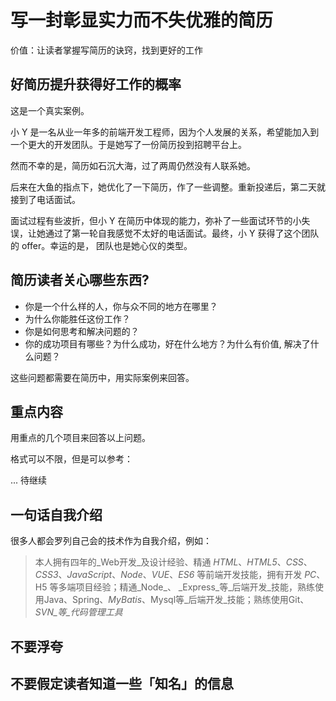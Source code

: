# 写一封彰显实力而不失优雅的简历

价值：让读者掌握写简历的诀窍，找到更好的工作

## 好简历提升获得好工作的概率

这是一个真实案例。

小 Y 是一名从业一年多的前端开发工程师，因为个人发展的关系，希望能加入到一个更大的开发团队。于是她写了一份简历投到招聘平台上。

然而不幸的是，简历如石沉大海，过了两周仍然没有人联系她。

后来在大鱼的指点下，她优化了一下简历，作了一些调整。重新投递后，第二天就接到了电话面试。

面试过程有些波折，但小 Y 在简历中体现的能力，弥补了一些面试环节的小失误，让她通过了第一轮自我感觉不太好的电话面试。最终，小 Y 获得了这个团队的 offer。幸运的是， 团队也是她心仪的类型。

## 简历读者关心哪些东西?

* 你是一个什么样的人，你与众不同的地方在哪里？
* 为什么你能胜任这份工作？
* 你是如何思考和解决问题的？
* 你的成功项目有哪些？为什么成功，好在什么地方？为什么有价值, 解决了什么问题？

这些问题都需要在简历中，用实际案例来回答。

## 重点内容

用重点的几个项目来回答以上问题。

格式可以不限，但是可以参考：

... 待继续



## 一句话自我介绍

很多人都会罗列自己会的技术作为自我介绍，例如：

> 本人拥有四年的_Web开发_及设计经验、精通 _HTML_、_HTML5_、_CSS_、_CSS3_、_JavaScript_、_Node_、_VUE_、_ES6_ 等前端开发技能，拥有开发 _PC_、H5 等多端项目经验；精通_Node_、 _Express_等_后端开发_技能，熟练使用Java、Spring、_MyBatis_、Mysql等_后端开发_技能；熟练使用Git、_SVN_等_代码管理工具_



## 不要浮夸

## 不要假定读者知道一些「知名」的信息

